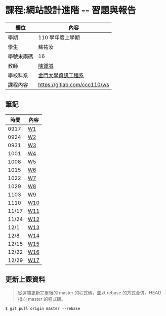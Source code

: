 # 課程:網站設計進階 -- 習題與報告

欄位 | 內容
-----|--------
學期 | 110 學年度上學期
學生 |  蘇祐汝
學號末兩碼 | 16
教師 | [陳鍾誠](https://www.nqu.edu.tw/educsie/index.php?act=blog&code=list&ids=4)
學校科系 | [金門大學資訊工程系](https://www.nqu.edu.tw/educsie/index.php)
課程內容 | https://gitlab.com/ccc110/ws


## 筆記
時間 | 內容
-----|--------
0917|[W1](https://github.com/ukarara/ws110a/blob/master/W1.md)
0924|[W2](https://github.com/ukarara/ws110a/blob/master/W2.md)
0931|[W3](https://github.com/ukarara/ws110a/blob/master/W3.md)
1001|[W4](https://github.com/ukarara/ws110a/blob/master/W4.md)
1008|[W5](https://github.com/ukarara/ws110a/blob/master/W5.md)
1015|[W6](https://github.com/ukarara/ws110a/blob/master/W6.md)
1022|[W7](https://github.com/ukarara/ws110a/blob/master/W7.md)
1029|[W8](https://github.com/ukarara/ws110a/blob/master/W8.md)
1103|[W9](https://github.com/ukarara/ws110a/blob/master/W9.md)
1110|[W10](https://github.com/ukarara/ws110a/blob/master/W10.md)
11/17|[W11](https://github.com/ukarara/ws110a/blob/master/W11.md)|
11/24|[W12](https://github.com/ukarara/ws110a/blob/master/W12.md)|
12/1|[W13](https://github.com/ukarara/ws110a/blob/master/W13.md)|
12/8|[W14](https://github.com/ukarara/ws110a/blob/master/W14.md)|
12/15|[W15](https://github.com/ukarara/ws110a/blob/master/W15.md)|
12/22|[W16](https://github.com/ukarara/ws110a/blob/master/W16.md)|
12/29|[W17](https://github.com/ukarara/ws110a/blob/master/W17.md)|


## 更新上課資料
>從遠端更新完畢後的 master 的程式碼，並以 rebase 的方式合併。HEAD 指向 master 的程式碼。
```
$ git pull origin master --rebase
```
